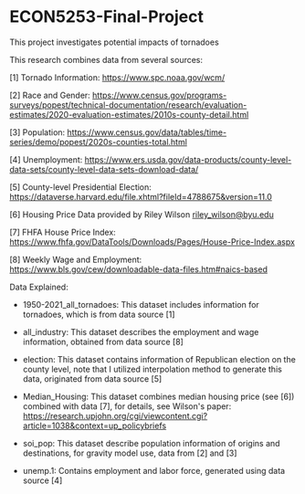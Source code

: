 # ECON5253-Final-Project
This project investigates potential impacts of tornadoes


This research combines data from several sources: 

 [1] Tornado Information: <https://www.spc.noaa.gov/wcm/>
 
 [2] Race and Gender: <https://www.census.gov/programs-surveys/popest/technical-documentation/research/evaluation-estimates/2020-evaluation-estimates/2010s-county-detail.html>
 
 [3] Population: <https://www.census.gov/data/tables/time-series/demo/popest/2020s-counties-total.html>
 
 [4] Unemployment: <https://www.ers.usda.gov/data-products/county-level-data-sets/county-level-data-sets-download-data/>
 
 [5] County-level Presidential Election: <https://dataverse.harvard.edu/file.xhtml?fileId=4788675&version=11.0>
 
 [6] Housing Price Data provided by Riley Wilson <riley_wilson@byu.edu>
 
 [7] FHFA House Price Index: <https://www.fhfa.gov/DataTools/Downloads/Pages/House-Price-Index.aspx>
 
 [8] Weekly Wage and Employment: <https://www.bls.gov/cew/downloadable-data-files.htm#naics-based>
 

Data Explained:

- 1950-2021_all_tornadoes: This dataset includes information for tornadoes, which is from data source [1]
  
- all_industry: This dataset describes the employment and wage information, obtained from data source [8]
  
- election: This dataset contains information of Republican election on the county level, note that I utilized interpolation method to generate this data, originated from data source [5]
  
- Median_Housing: This dataset combines median housing price (see [6]) combined with data [7], for details, see Wilson's paper: <https://research.upjohn.org/cgi/viewcontent.cgi?article=1038&context=up_policybriefs>
  
- soi_pop: This dataset describe population information of origins and destinations, for gravity model use, data from [2] and [3]
  
- unemp.1: Contains employment and labor force, generated using data source [4]
